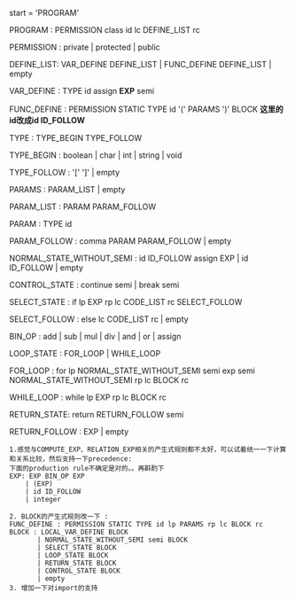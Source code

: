 start = 'PROGRAM'

PROGRAM : PERMISSION class id lc DEFINE_LIST rc

PERMISSION : private
            | protected
            | public

DEFINE_LIST: VAR_DEFINE DEFINE_LIST
            | FUNC_DEFINE DEFINE_LIST
            | empty

VAR_DEFINE : TYPE id assign **EXP** semi

FUNC_DEFINE : PERMISSION STATIC TYPE id '(' PARAMS ')' BLOCK **这里的id改成id ID_FOLLOW**

TYPE : TYPE_BEGIN TYPE_FOLLOW

TYPE_BEGIN : boolean
            | char
            | int
            | string
            | void

TYPE_FOLLOW : '[' ']'
             | empty

PARAMS : PARAM_LIST
        | empty

PARAM_LIST : PARAM PARAM_FOLLOW

PARAM : TYPE id

PARAM_FOLLOW : comma PARAM PARAM_FOLLOW
              | empty

NORMAL_STATE_WITHOUT_SEMI : id ID_FOLLOW assign EXP
              | id ID_FOLLOW
              | empty

CONTROL_STATE : continue semi
               | break semi
              

SELECT_STATE : if lp EXP rp lc CODE_LIST rc SELECT_FOLLOW

SELECT_FOLLOW : else lc CODE_LIST rc
               | empty



BIN_OP : add
        | sub
        | mul
        | div
        | and
        | or
        | assign

LOOP_STATE : FOR_LOOP
            | WHILE_LOOP

FOR_LOOP : for lp NORMAL_STATE_WITHOUT_SEMI semi exp semi NORMAL_STATE_WITHOUT_SEMI rp lc BLOCK rc

WHILE_LOOP : while lp EXP rp lc BLOCK rc

RETURN_STATE: return RETURN_FOLLOW semi

RETURN_FOLLOW : EXP
               | empty

```
1.感觉与COMPUTE_EXP、RELATION_EXP相关的产生式规则都不太好，可以试着统一一下计算和关系比较，然后支持一下precedence:
下面的production rule不确定是对的。。再斟酌下
EXP: EXP BIN_OP EXP
    | (EXP)
    | id ID_FOLLOW
    | integer

2. BLOCK的产生式规则改一下 :
FUNC_DEFINE : PERMISSION STATIC TYPE id lp PARAMS rp lc BLOCK rc
BLOCK : LOCAL_VAR_DEFINE BLOCK
       | NORMAL_STATE_WITHOUT_SEMI semi BLOCK
       | SELECT_STATE BLOCK
       | LOOP_STATE BLOCK
       | RETURN_STATE BLOCK
       | CONTROL_STATE BLOCK
       | empty
3. 增加一下对import的支持
```

